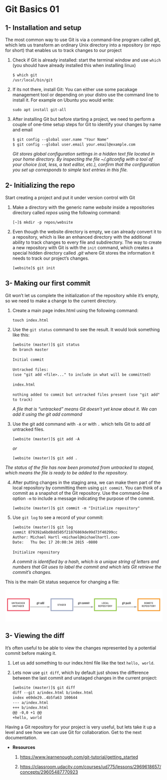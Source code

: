 # Git Basics 01

## 1- **Installation and setup**

The most common way to use Git is via a command-line program called git, which lets us transform an ordinary Unix directory into a repository (or repo for short) that enables us to track changes to our project

1. Check if Git is already installed: start the terminal window and use `which` (you should have already installed this when installing linux)

    ```
    $ which git
    /usr/local/bin/git
    ```
2. If its not there, install Git: You can either use some pacakage management tool or depending on your distro use the command line to install it. For example on Ubuntu you would write:

    ```
    sudo apt install git-all
    ```
3. After installing Git but before starting a project, we need to perform a couple of one-time setup steps for Git to identify your changes by name and email

    ```
    $ git config --global user.name "Your Name"
    $ git config --global user.email your.email@example.com
    ```
    *Git stores global configuration settings in a hidden text file located in your home directory. By inspecting the file ~/.gitconfig with a tool of your choice (cat, less, a text editor, etc.), confirm that the configuration you set up corresponds to simple text entries in this file.* 

## 2- **Initializing the repo**

Start creating a project and put it under version control with Git

1. Make a directory with the generic name *website* inside a repositories directory called *repos* using the following command:

    ```
    [~]$ mkdir -p repos/website
    ```
2. Even though the website directory is empty, we can already convert it to a repository, which is like an enhanced directory with the additional ability to track changes to every file and subdirectory. The way to create a new repository with Git is with the `init` command, which creates a special hidden directory called *.git* where Git stores the information it needs to track our project’s changes.

    ```
    [website]$ git init
    ```

## 3- **Making our first commit**
Git won’t let us complete the initialization of the repository while it’s empty, so we need to make a change to the current directory.

1. Create a main page index.html using the following command:

    ```
    touch index.html
    ```

2. Use the `git status` command to see the result. It would look something like this:

    ```
    [website (master)]$ git status
    On branch master

    Initial commit

    Untracked files:
    (use "git add <file>..." to include in what will be committed)

    index.html

    nothing added to commit but untracked files present (use "git add" to track)
    ```

    *A file that is “untracked” means Git doesn’t yet know about it. We can add it using the git add command*

3. Use the git add command with `-A`  or with `.` which tells Git to add *all* untracked files.

    ```
    [website (master)]$ git add -A
    ```
      *or*
    
    ```
    [website (master)]$ git add .
    ```
  *The status of the file has now been promoted from untracked to staged, which means the file is ready to be added to the repository.*

4. After putting changes in the staging area, we can make them part of the local repository by committing them using `git commit`. You can think of a commit as a snapshot of the Git repository. Use the command-line option `-m` to include a message indicating the purpose of the commit. 

    ```
    [website (master)]$ git commit -m "Initialize repository"
    ```
5.  Use `git log` to see a record of your commit:

    ```
    [website (master)]$ git log
    commit 879392a6bd8dd505f21876869de99d73f40299cc
    Author: Michael Hartl <michael@michaelhartl.com>
    Date:   Thu Dec 17 20:00:34 2015 -0800

    Initialize repository
    ```
    *A commit is identified by a hash, which is a unique string of letters and numbers that Git uses to label the commit and which lets Git retrieve the commit’s changes.*

This is the main Git status sequence for changing a file:

![](./Assets/git_01_status_sequence.png)

## 3- **Viewing the diff**
It’s often useful to be able to view the changes represented by a potential commit before making it. 

1. Let us add something to our index.html file like the text `hello, world`.

2. Lets now use `git diff`, which by default just shows the difference between the last commit and unstaged changes in the current project:

    ```
    [website (master)]$ git diff
    diff --git a/index.html b/index.html
    index e69de29..4b5fa63 100644
    --- a/index.html
    +++ b/index.html
    @@ -0,0 +1 @@
    +hello, world
    ```

Having a Git repository for your project is very useful, but lets take it up a level and see how we can use Git for collaboration. Get to the next documentation.

* **Resources**

    1. https://www.learnenough.com/git-tutorial/getting_started

    2.  https://classroom.udacity.com/courses/ud775/lessons/2969618657/concepts/29605487770923



